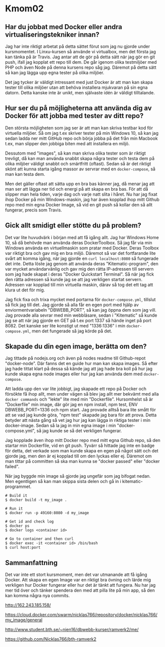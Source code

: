 # Kmom02


## Har du jobbat med Docker eller andra virtualiseringstekniker innan?

Jag har inte riktigt arbetat på detta sättet förut som jag nu gjorde under kursmomentet.
I Linxu-kursen så använde vi virtualbox, men det första jag kan tänka på är Travis.
Jag antar att de gör på detta sätt när jag gör en git push, ifall jag kopplat ett repo till dem.
De går igenom olika testmiljöer med PHP och även Node på denna kursens repo såg jag.
Däremot på detta sätt så kan jag lägga upp egna tester på olika miljöer.

Det jag tycker är väldigt intressant med just Docker är att man kan skapa tester till
olika miljöer utan att behöva installera mjukvaran på sin egna datorn. Detta kanske inte
är unikt, men självaste idén är väldigt tilltalande.


## Hur ser du på möjligheterna att använda dig av Docker för att jobba med tester av ditt repo?

Den största möjligheten som jag ser är att man kan skriva testbar kod för virtuella miljöer.
Så om jag t.ex skriver tester på min Windows 10, så kan jag sedan ladda ner mitt GitHub repo och
börja jobba på det från min Macbook t.ex, man slipper den jobbiga biten med att installera en miljö.

Dessutom med "images", så kan man skriva olika tester som är riktigt trevligt, då kan man använda
snabbt skapa några tester och testa dem på olika miljöer väldigt snabbt och smärtfritt (oftast).
Sedan så är det riktigt skönt att kunna starta igång massor av servrar med en `docker-compose`,
så man kan testa dem.

Men det gäller oftast att sätta upp en bra bas känner jag, då menar jag att man ser att lägga ner
tid och energi på att skapa en bra bas. För att då slipper man hela tiden, varje dag och varje natt slita i håret.
Nu har jag fixat ihop Docker på min Windows-maskin, jag har även kopplad ihop mitt Github repo med min egna
Docker Image, så vid en git push så kollar den så allt fungerar, precis som Travis.

## Gick allt smidigt eller stötte du på problem?

Det var lite huvudvärk i början med att få igång allt. Jag har Windows Home 10,
så då behövde man använda deras DockerToolbox. Så jag får via min Windows använda en virtuellmaskin
som pratar med Docker. Deras Toolbox var riktigt bra och gav mig en bra miljö. Däremot så
var det fortfarande lite svårt att komma igång, när jag gjorde en `curl localhost:8080` så
fungerade det inte. Detta löste jag genom att använda deras "Kitematic-program", den var mycket användarvänlig och
gav mig den rätta IP-adressen till servern som jag hade skapat i deras "Docker Quickstart Terminal". Så när jag
fick den rätta adressen så kunde jag se att jag verkligen startat servern. Adressen var kopplad till min virtuella maskin,
därav så tog det ett tag att klura ut det för mig.

Jag fick fixa och trixa mycket med portarna för `docker-compose.yml`, tillslut så fick jag till det. Jag gjorde så
alla får en egen port med hjälp av enviormentvariabeln "DBWEBB_PORT", så kan jag öppna dem som jag vill. Jag provade alla sevrar med min webbläsare,
sedan i "Kitematic" så kunde jag se att när jag gjorde en GET på t.ex port 1337 så hände inget på port 8082. Det kanske
ser lite konstigt ut med "1336:1336" i min `docker-compose.yml`, men det fungerade så jag körde på det.

## Skapade du din egen image, berätta om den?

Jag tittade på nodejs.org och även på nodes readme till Github-repot "docker-node".
Där fanns det en guide hur man kan skapa images. Så efter jag hade tittat klart på dessa så kände jag att jag hade
bra koll på hur jag kunde skapa egna node images eller hur jag kan använda dem med `docker-compose`.

Att ladda upp den var lite jobbigt, jag skapade ett repo på Docker och försökte få ihop allt, men
under vägen så blev jag allt mer bekvämt med alla `docker commands` och "lekte" lite med min "Dockerfile".
Hursomhelst så är "Dockerfile" min image,  där gör jag en npm install, npm test, ENV DBWEBB_PORT=1336 och
npm start. Jag provade alltså bara lite smått för att se vad jag kunde göra, "npm test" skapade
jag bara för att prova. Detta betyder att nästa gång så vet jag hur jag kan lägga in riktiga tester
i min docker-image. Sedan så la jag in min egna image i min "docker-compose.yml", så jag kunde se så det verkligen fungerar.

Jag kopplade även ihop mitt Docker repo med mitt egna Github repo, så den startar min Dockerfile, vid
en git push. Tyvärr så hittade jag inte en badge för detta, det verkade som man kunde skapa en egen på något
sätt och det gjorde jag, men den är ej kopplad till om den lyckas eller ej. Däremot om man tittar på committen så ska man kunna se "docker passed" eller "docker failed".

När jag byggde min image så gjorde jag ungefär som jag bifogat nedan. Men egentligen så kan man skippa sista delen
och gå in i kitematic-programmet.

```
# Build it
$ docker build -t my_image .

# Run it
$ docker run -p 49160:8080 -d my_image

# Get id and check log
$ docker ps
$ docker logs <container id>

# Go to container and then curl
$ docker exec -it <container id> /bin/bash
$ curl host:port
```

## Sammanfattning

Det var inte ett stort kursmoment, men det var utmanande att få igång Docker. Att
skapa en egen Image var en riktigt bra övning och lärde mig verkligen hur Docker fungerar
eller hur det är tänkt att fungera. Nu har jag mer tid över och tänker spendera den med att
pilla lite på min app, så den kan komma några nya commits.

http://162.243.185.158/

https://cloud.docker.com/swarm/nicklas766/repository/docker/nicklas766/my_image/general

http://www.student.bth.se/~nien16/dbwebb-kurser/ramverk2/me/

https://github.com/Nicklas766/bth-ramverk2
